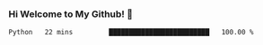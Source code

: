 ### Hi Welcome to My Github!  👋


<!--START_SECTION:waka-->
```text
Python   22 mins         █████████████████████████   100.00 % 
```
<!--END_SECTION:waka-->


<!--
**littlestone111/littlestone111** is a ✨ _special_ ✨ repository because its `README.md` (this file) appears on your GitHub profile.


Here are some ideas to get you started:

- 🔭 I’m currently working on ...
- 🌱 I’m currently learning ...
- 👯 I’m looking to collaborate on ...
- 🤔 I’m looking for help with ...
- 💬 Ask me about ...
- 📫 How to reach me: ...
- 😄 Pronouns: ...
- ⚡ Fun fact: ...
-->
